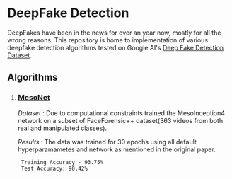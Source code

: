 DeepFake Detection
===

DeepFakes have been in the news for over an year now, mostly for all the wrong reasons. This repository is home to implementation of various deepfake detection algorithms tested on Google AI's [Deep Fake Detection Dataset](https://ai.googleblog.com/2019/09/contributing-data-to-deepfake-detection.html).


## Algorithms


1. ### [MesoNet](https://github.com/DariusAf/MesoNet)
    
    *Dataset* : Due to computational constraints trained the MesoInception4 network on a subset of FaceForensic++ dataset(363 videos from both real and manipulated classes).

    *Results* : The data was trained for 30 epochs using all default hyperparamametes and network as mentioned in the original paper.
    
        Training Accuracy - 93.75% 
        Test Accuracy: 90.42%
    

